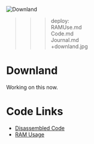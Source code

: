 ![Downland](downland.jpg)

>>> deploy:<br>
>>>   RAMUse.md<br>
>>>   Code.md<br>
>>>   Journal.md<br>
>>>   +downland.jpg

# Downland

Working on this now.

# Code Links 

* [Disassembled Code](Code.html)
* [RAM Usage](RAMUse.html)

